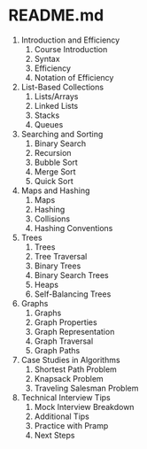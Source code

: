 # README.md

1. Introduction and Efficiency
	1. Course Introduction
	2. Syntax
	3. Efficiency
	4. Notation of Efficiency
2. List-Based Collections
	1. Lists/Arrays
	2. Linked Lists
	3. Stacks
	4. Queues
3. Searching and Sorting
	1. Binary Search
	2. Recursion
	3. Bubble Sort
	4. Merge Sort
	5. Quick Sort
4. Maps and Hashing
	1. Maps
	2. Hashing
	3. Collisions
	4. Hashing Conventions
5. Trees
	1. Trees
	2. Tree Traversal
	3. Binary Trees
	4. Binary Search Trees
	5. Heaps
	6. Self-Balancing Trees
6. Graphs
	1. Graphs
	2. Graph Properties
	3. Graph Representation
	4. Graph Traversal
	5. Graph Paths
7. Case Studies in Algorithms
	1. Shortest Path Problem
	2. Knapsack Problem
	3. Traveling Salesman Problem
8. Technical Interview Tips
	1. Mock Interview Breakdown
	2. Additional Tips
	3. Practice with Pramp
	4. Next Steps
